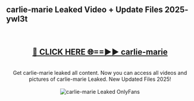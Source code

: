 <h2>carlie-marie Leaked Video + Update Files 2025- ywl3t</h2>
<br>
<div align="center">
<h2><a href="https://libra.edu.pl?carlie-marie" rel="nofollow">🔴 CLICK HERE 🌐==►► carlie-marie</a></h2>
<br>
Get carlie-marie leaked all content. Now you can access all videos and pictures of carlie-marie Leaked. New Updated Files 2025!
<br>
<br>
<a href="https://libra.edu.pl?carlie-marie" rel="nofollow" data-target="animated-image.originalLink"><img src="https://i.ibb.co.com/WyWwxjT/player-gif2.gif" alt="carlie-marie Leaked OnlyFans" style="max-width: 100%; display: inline-block;" data-target="animated-image.originalImage"></a>
</div>
<br>